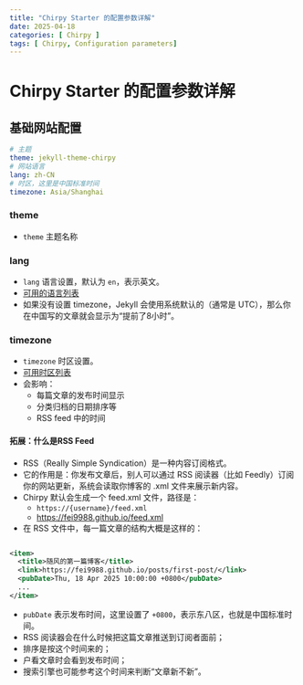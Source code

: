 ```yaml
---
title: "Chirpy Starter 的配置参数详解"
date: 2025-04-18
categories: [ Chirpy ]
tags: [ Chirpy, Configuration parameters]
---
```


# Chirpy Starter 的配置参数详解

## 基础网站配置

```yaml
# 主题
theme: jekyll-theme-chirpy
# 网站语言
lang: zh-CN
# 时区，这里是中国标准时间
timezone: Asia/Shanghai
```

### theme

- `theme` 主题名称

### lang

- `lang` 语言设置，默认为 `en`，表示英文。
- [可用的语言列表](http://www.lingoes.net/en/translator/langcode.htm)
- 如果没有设置 timezone，Jekyll 会使用系统默认的（通常是 UTC），那么你在中国写的文章就会显示为“提前了8小时”。

### timezone

- `timezone` 时区设置。
- [可用时区列表](https://kevinnovak.github.io/Time-Zone-Picker)
- 会影响：
  - 每篇文章的发布时间显示
  - 分类归档的日期排序等
  - RSS feed 中的时间

#### 拓展：什么是RSS Feed

- RSS（Really Simple Syndication）是一种内容订阅格式。
- 它的作用是：你发布文章后，别人可以通过 RSS 阅读器（比如 Feedly）订阅你的网站更新，系统会读取你博客的
  .xml 文件来展示新内容。
- Chirpy 默认会生成一个 feed.xml 文件，路径是：
  - `https://{username}/feed.xml`
  - https://fei9988.github.io/feed.xml
- 在 RSS 文件中，每一篇文章的结构大概是这样的：

```xml

<item>
  <title>随风的第一篇博客</title>
  <link>https://fei9988.github.io/posts/first-post/</link>
  <pubDate>Thu, 18 Apr 2025 10:00:00 +0800</pubDate>
  ...
</item>
```

- `pubDate` 表示发布时间，这里设置了 `+0800`，表示东八区，也就是中国标准时间。
- RSS 阅读器会在什么时候把这篇文章推送到订阅者面前；
- 排序是按这个时间来的；
- 户看文章时会看到发布时间；
- 搜索引擎也可能参考这个时间来判断“文章新不新”。





